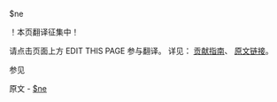  $ne

 ！本页翻译征集中！

请点击页面上方 EDIT THIS PAGE 参与翻译。
详见：
[贡献指南]( https://github.com/JinMuInfo/MongoDB-Manual-zh/blob/master/CONTRIBUTING.md )、
[原文链接](  https://docs.mongodb.com/manual/reference/operator/query/ne/  )。

 参见

原文 - [$ne]( https://docs.mongodb.com/manual/reference/operator/query/ne/ )

